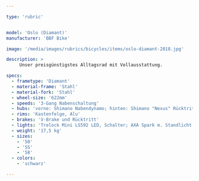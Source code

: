 ```yaml
---

type: 'rubric'


model: 'Oslo (Diamant)'
manufacturer: 'BBF Bike'

image: '/media/images/rubrics/bicycles/items/oslo-diamant-2018.jpg'

description: >
     Unser preisgünstigstes Alltagsrad mit Vollausstattung.

specs:
  - frametype: 'Diamant' 
  - material-frame: 'Stahl'
  - material-fork: 'Stahl'
  - wheel-size: '622mm'
  - speeds: '3-Gang Nabenschaltung'
  - hubs: 'vorne: Shimano Nabendynamo; hinten: Shimano "Nexus" Rücktritt'
  - rims: 'Kastenfelge, Alu'
  - brakes: 'V-Brake und Rücktritt'
  - lights: 'Trelock Mini LS592 LED, Schalter; AXA Spark m. Standlicht'
  - weight: '17,5 kg'
  - sizes:
    - '50'  
    - '55'
    - '58'
  - colors:
    - 'schwarz'

---
```

